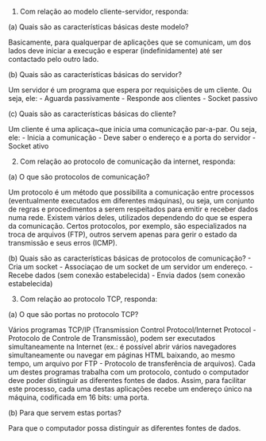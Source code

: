1. Com relação ao modelo cliente-servidor, responda:

(a) Quais são as características básicas deste modelo?

Basicamente, para qualquerpar de aplicações que se comunicam, um dos lados deve iniciar a execução e esperar (indefinidamente) até ser contactado pelo outro lado.

(b) Quais são as características básicas do servidor?

Um servidor é um programa que espera por requisições de um cliente. Ou seja, ele:
	- Aguarda passivamente
	- Responde aos clientes
	- Socket passivo

(c) Quais são as características básicas do cliente?

Um cliente é uma aplicaça~que inicia uma comunicação par-a-par. Ou seja, ele:
	- Inicia a comunicação
	- Deve saber o endereço e a porta do servidor
	- Socket ativo


2.  Com relação ao protocolo de comunicação da internet, responda:

(a) O que são protocolos de comunicação?

Um protocolo é um método que possibilita a comunicação entre processos (eventualmente executados em diferentes máquinas), ou seja, um conjunto de regras e procedimentos a serem respeitados para emitir e receber dados numa rede. Existem vários deles, utilizados dependendo do que se espera da comunicação. Certos protocolos, por exemplo, são especializados na troca de arquivos (FTP), outros servem apenas para gerir o estado da transmissão e seus erros (ICMP).


(b) Quais são as características básicas de protocolos de comunicação?
	- Cria um socket
	- Associaçao de	um socket de um	servidor um endereço.
	- Recebe dados (sem conexão estabelecida)
	- Envia dados (sem conexão estabelecida)
	

3. Com relação ao protocolo TCP, responda:

(a) O que são portas no protocolo TCP?

Vários programas TCP/IP (Transmission Control Protocol/Internet Protocol - Protocolo de Controle de Transmissão), podem ser executados simultaneamente na Internet (ex.: é possível abrir vários navegadores simultaneamente ou navegar em páginas HTML baixando, ao mesmo tempo, um arquivo por FTP - Protocolo de transferência de arquivos). Cada um destes programas trabalha com um protocolo, contudo o computador deve poder distinguir as diferentes fontes de dados. Assim, para facilitar este processo, cada uma destas aplicações recebe um endereço único na máquina, codificada em 16 bits: uma porta.

(b) Para que servem estas portas?

Para que o computador possa distinguir as diferentes fontes de dados. 

